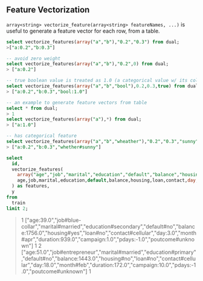 <!--
  Licensed to the Apache Software Foundation (ASF) under one
  or more contributor license agreements.  See the NOTICE file
  distributed with this work for additional information
  regarding copyright ownership.  The ASF licenses this file
  to you under the Apache License, Version 2.0 (the
  "License"); you may not use this file except in compliance
  with the License.  You may obtain a copy of the License at

    http://www.apache.org/licenses/LICENSE-2.0

  Unless required by applicable law or agreed to in writing,
  software distributed under the License is distributed on an
  "AS IS" BASIS, WITHOUT WARRANTIES OR CONDITIONS OF ANY
  KIND, either express or implied.  See the License for the
  specific language governing permissions and limitations
  under the License.
-->
        
## Feature Vectorization

`array<string> vectorize_feature(array<string> featureNames, ...)` is useful to generate a feature vector for each row, from a table.

```sql
select vectorize_features(array("a","b"),"0.2","0.3") from dual;
>["a:0.2","b:0.3"]

-- avoid zero weight
select vectorize_features(array("a","b"),"0.2",0) from dual;
> ["a:0.2"]

-- true boolean value is treated as 1.0 (a categorical value w/ its column name)
select vectorize_features(array("a","b","bool"),0.2,0.3,true) from dual;
> ["a:0.2","b:0.3","bool:1.0"]

-- an example to generate feature vectors from table
select * from dual;
> 1                                         
select vectorize_features(array("a"),*) from dual;
> ["a:1.0"]

-- has categorical feature
select vectorize_features(array("a","b","wheather"),"0.2","0.3","sunny") from dual;
> ["a:0.2","b:0.3","whether#sunny"]
```

```sql
select
  id,
  vectorize_features(
    array("age","job","marital","education","default","balance","housing","loan","contact","day","month","duration","campaign","pdays","previous","poutcome"), 
    age,job,marital,education,default,balance,housing,loan,contact,day,month,duration,campaign,pdays,previous,poutcome
  ) as features,
  y
from
  train
limit 2;
```

> 1       ["age:39.0","job#blue-collar","marital#married","education#secondary","default#no","balance:1756.0","housing#yes","loan#no","contact#cellular","day:3.0","month#apr","duration:939.0","campaign:1.0","pdays:-1.0","poutcome#unknown"]   1
> 2       ["age:51.0","job#entrepreneur","marital#married","education#primary","default#no","balance:1443.0","housing#no","loan#no","contact#cellular","day:18.0","month#feb","duration:172.0","campaign:10.0","pdays:-1.0","poutcome#unknown"]   1
